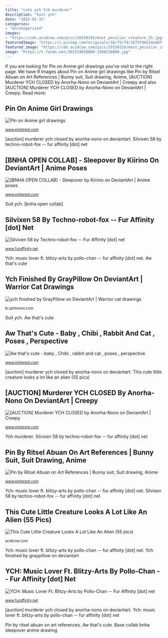 ```yaml
---
title: "cute ych Ych murderer"
description: "Suit ych"
date: "2022-01-31"
categories:
- "Uncategorized"
images:
- "https://cdn.acidcow.com/pics/20150316/most_peculiar_creature_25.jpg"
featuredImage: "https://i.pinimg.com/originals/16/75/f4/1675f40154addff375410ef1d049354f.jpg"
featured_image: "https://cdn.acidcow.com/pics/20150316/most_peculiar_creature_25.jpg"
image: "https://t.facdn.net/36151965@800-1588258808.jpg"
---
```


If you are looking for Pin on Anime girl drawings you've visit to the right page. We have 9 Images about Pin on Anime girl drawings like Pin by Ritsel Abuan on Art References | Bunny suit, Suit drawing, Anime, [AUCTION] Murderer YCH CLOSED by Anorha-Nono on DeviantArt | Creepy and also [AUCTION] Murderer YCH CLOSED by Anorha-Nono on DeviantArt | Creepy. Read more:

## Pin On Anime Girl Drawings

![Pin on Anime girl drawings](https://i.pinimg.com/originals/16/75/f4/1675f40154addff375410ef1d049354f.jpg "Ych finished by graypillow on deviantart")

<small>www.pinterest.com</small>

[auction] murderer ych closed by anorha-nono on deviantart. Silvixen 58 by techno-robot-fox -- fur affinity [dot] net

## [BNHA OPEN COLLAB] - Sleepover By Kiirino On DeviantArt | Anime Poses

![[BNHA OPEN COLLAB] - Sleepover by Kiirino on DeviantArt | Anime poses](https://i.pinimg.com/736x/4f/53/d4/4f53d49e31bf00f9d0f51fb22d0f6ed1.jpg "Suit ych")

<small>www.pinterest.com</small>

Suit ych. [bnha open collab]

## Silvixen 58 By Techno-robot-fox -- Fur Affinity [dot] Net

![Silvixen 58 by Techno-robot-fox -- Fur Affinity [dot] net](https://t.facdn.net/36151965@800-1588258808.jpg "This cute little creature looks a lot like an alien (55 pics)")

<small>www.furaffinity.net</small>

Ych: music lover ft. blitzy-arts by pollo-chan -- fur affinity [dot] net. Aw that&#039;s cute

## Ych Finished By GrayPillow On DeviantArt | Warrior Cat Drawings

![ych finished by GrayPillow on DeviantArt | Warrior cat drawings](https://i.pinimg.com/736x/d4/fc/0a/d4fc0a2eee5dca42aa713814710e6473.jpg "Yiff silvixen furaffinity anthro sause")

<small>br.pinterest.com</small>

Suit ych. Aw that&#039;s cute

## Aw That&#039;s Cute - Baby , Chibi , Rabbit And Cat , Poses , Perspective

![Aw that&#039;s cute - baby , Chibi , rabbit and cat , poses , perspective](https://i.pinimg.com/736x/9d/0e/47/9d0e47370ae6a661bb5e43c89bfa9994.jpg "Ych chan pollo arts blitzy headphones lover ft furaffinity")

<small>www.pinterest.com</small>

[auction] murderer ych closed by anorha-nono on deviantart. This cute little creature looks a lot like an alien (55 pics)

## [AUCTION] Murderer YCH CLOSED By Anorha-Nono On DeviantArt | Creepy

![[AUCTION] Murderer YCH CLOSED by Anorha-Nono on DeviantArt | Creepy](https://i.pinimg.com/736x/72/53/b1/7253b1069d55e44eeeaef8f3489f4bf9.jpg "Base collab bnha sleepover anime drawing")

<small>www.pinterest.com</small>

Ych murderer. Silvixen 58 by techno-robot-fox -- fur affinity [dot] net

## Pin By Ritsel Abuan On Art References | Bunny Suit, Suit Drawing, Anime

![Pin by Ritsel Abuan on Art References | Bunny suit, Suit drawing, Anime](https://i.pinimg.com/736x/17/6e/c1/176ec1c0d6235b1770973c53e195906c.jpg "Philippines tarsier cute indonesia most creature animals philippine rare cutest endangered alien species peculiar animal looks lot bohol tarsius convention")

<small>www.pinterest.com</small>

Ych: music lover ft. blitzy-arts by pollo-chan -- fur affinity [dot] net. Silvixen 58 by techno-robot-fox -- fur affinity [dot] net

## This Cute Little Creature Looks A Lot Like An Alien (55 Pics)

![This Cute Little Creature Looks A Lot Like An Alien (55 pics)](https://cdn.acidcow.com/pics/20150316/most_peculiar_creature_25.jpg "Drawing baby chibi poses cute cat side drawings rabbit way")

<small>acidcow.com</small>

Ych: music lover ft. blitzy-arts by pollo-chan -- fur affinity [dot] net. Ych finished by graypillow on deviantart

## YCH: Music Lover Ft. Blitzy-Arts By Pollo-Chan -- Fur Affinity [dot] Net

![YCH: Music Lover Ft. Blitzy-Arts by Pollo-Chan -- Fur Affinity [dot] net](http://t.facdn.net/18902417@800-1453770429.jpg "Ych chan pollo arts blitzy headphones lover ft furaffinity")

<small>www.furaffinity.net</small>

[auction] murderer ych closed by anorha-nono on deviantart. Ych: music lover ft. blitzy-arts by pollo-chan -- fur affinity [dot] net

Pin by ritsel abuan on art references. Aw that&#039;s cute. Base collab bnha sleepover anime drawing
